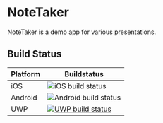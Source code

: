 # NoteTaker

NoteTaker is a demo app for various presentations.

## Build Status

| Platform | Buildstatus |
|----------|-------------|
| iOS | ![iOS build status](https://build.appcenter.ms/v0.1/apps/2694d8cf-3634-406d-a140-16641f003e07/branches/develop/badge "iOS build status") |
| Android | ![Android build status](https://build.appcenter.ms/v0.1/apps/4e7e1afc-2202-4668-8880-a2bc1bf28d6d/branches/master/badge "Android build status")|
| UWP | [![UWP build status](https://build.appcenter.ms/v0.1/apps/3251d284-0059-470e-81a7-4555f84c20fb/branches/master/badge "UWP build status")](https://appcenter.ms) |
